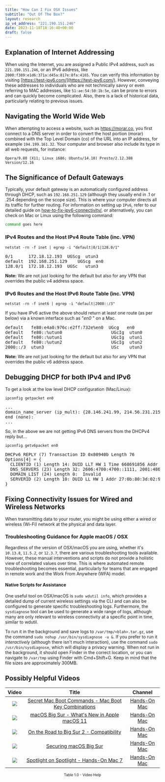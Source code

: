 ```yaml
---
title: "How Can I Fix OSX Issues"
subtitle: "Out Of The Box?"
layout: research
ip_v4_address: "221.190.151.246"
date: 2023-11-18T18:16:48+00:00
draft: false
---
```


## Explanation of Internet Addressing

When using the Internet, you are assigned a Public IPv4 address, such as ```221.190.151.246```, or an IPv6 address, like ```2000:f389:e1d6:371a:d45a:817e:8fa:4165```. You can verify this information by visiting [https://test-ipv6.com/](https://test-ipv6.com/). However, conveying these addresses to individuals who are not technically savvy or even referring to MAC addresses, like ```51:ae:54:50:1b:5e```, can be prone to errors and can quickly become complicated. Also, there is a lack of historical data, particularly relating to previous issues.
## Navigating the World Wide Web
When attempting to access a website, such as https://morar.co, you first connect to a DNS server in order to convert the host portion (morar) combined with the Top Level Domain (co) of the URL into an IP address, for example ```194.199.161.32```. Your computer and browser also include its type in all web requests, for instance:

```
Opera/9.80 (X11; Linux i686; Ubuntu/14.10) Presto/2.12.388 Version/12.16
```
## The Significance of Default Gateways
Typically, your default gateway is an automatically configured address through DHCP, such as ```192.168.251.129``` (although they usually end in .1 or .254 depending on the scope size). This is where your computer directs all its traffic for further routing. For information on setting up ```IPv6```, refer to our detailed guide on [how-to-fix-ipv6-connectivity/](/blog/how-to-fix-ipv6-connectivity/), or alternatively, you can check on Mac or Linux using the following command:

```sh
command goes here
```
### IPv4 Routes and the Host IPv4 Route Table (inc. VPN)
```netstat -rn -f inet | egrep -i "default|0/1|128.0/1"```

<pre>
0/1      172.18.12.193  UGScg  utun3
default  192.168.251.129    UGScg  en0
128.0/1  172.18.12.193  UGSc   utun3</pre>

**Note:** We are not just looking for the default but also for any VPN that overrides the public v4 address space.

### IPv6 Routes and the Host IPv6 Route Table (inc. VPN)
```netstat -rn -f inet6 | egrep -i "default|2000::/3"```

If you have IPv6 active the above should return at least one route (as per below) via a known interface such as "_en0_ " on a Mac. 

<pre>
default   fe80:e4a0:976c:e2ff:732e%en0  UGcg   en0
default   fe80::%utun0                   UGcIg  utun0
default   fe80::%utun1                   UGcIg  utun1
default   fe80::%utun2                   UGcIg  utun2
2000::/3  utun3                          USc    utun3</pre>

**Note:** We are not just looking for the default but also for any VPN that overrides the public v6 address space.
<br>

## Debugging DHCP for both IPv4 and IPv6

To get a look at the low level DHCP configuration (Mac/Linux): 

```ipconfig getpacket en0```

<pre>
...
domain_name_server (ip_mult): {28.146.241.99, 214.56.231.215}
end (none):
...</pre>

So, in the above we are not getting IPv6 DNS servers from the DHCPv4 reply but...

```ipconfig getv6packet en0```

<pre>
DHCPv6 REPLY (7) Transaction ID 0x80940b Length 76
Options[4] = {
  CLIENTID (1) Length 14: DUID LLT HW 1 Time 668691856 Addr 51:ae:54:50:1b:5e
  DNS_SERVERS (23) Length 32: 2606:4700:4700::1111, 2001:4860:4860::8844
  DOMAIN_LIST (24) Length 0:  Invalid
  SERVERID (2) Length 10: DUID LL HW 1 Addr 27:0b:80:3d:02:97
}</pre>




## Fixing Connectivity Issues for Wired and Wireless Networks

When transmitting data to your router, you might be using either a wired or wireless (Wi-Fi) network at the physical and data layer.
### Troubleshooting Guidance for Apple macOS / OSX
Regardless of the version of OSX/macOS you are using, whether it's ```10.13.8```, ```11.5.2```, or ```12.3.7```, there are various troubleshooting tools available. However, these manual interventions and scripts do not provide a holistic view of correlated values over time. This is where automated remote troubleshooting becomes essential, particularly for teams that are engaged in remote work and the Work From Anywhere (WFA) model.
#### Native Scripts for Assistance
One useful tool on OSX/macOS is ```sudo wdutil info```, which provides a detailed dump of current wireless settings via the CLI and can also be configured to generate specific troubleshooting logs. Furthermore, the ```sysdiagnose``` tool can be used to generate a wide range of logs, although many are only relevant to wireless connectivity at a specific point in time, similar to wdutil.

To run it in the background and save logs to ```/var/tmp/<blah>.tar.gz```, use the command ```sudo nohup /usr/bin/sysdiagnose -u &```. If you prefer to run it *interactively* (although there isn't much interaction), use the command ```sudo /usr/bin/sysdiagnose```, which will display a privacy warning. When not run in the background, it should open Finder in the correct location, or you can navigate to ```/var/tmp``` using Finder with Cmd+Shift+G. Keep in mind that the file sizes are approximately 300MB.
## Possibly Helpful Videos

<link href="/plugins/lity/css/lity.min.css" rel="stylesheet">
<script src="/plugins/lity/js/lity.min.js"></script>
<div class="table1-start"></div>

|Video | Title | Channel |
| :---: | :---: | :---: |
|<a href="https://www.youtube.com/watch?v=VwNYWAxHCgM" data-lity><img src="https://i.ytimg.com/vi/VwNYWAxHCgM/default.jpg" class="img-fluid"></a>|<a href="https://www.youtube.com/watch?v=VwNYWAxHCgM" data-lity>Secret Mac Boot Commands - Mac Boot Key Combinations</a>|<a target="_blank" href="https://www.youtube.com/channel/UCg43DP8MdHVcl4rFK_delBg" >Hands-On Mac</a>|
|<a href="https://www.youtube.com/watch?v=JMKi6o9kaZI" data-lity><img src="https://i.ytimg.com/vi/JMKi6o9kaZI/default.jpg" class="img-fluid"></a>|<a href="https://www.youtube.com/watch?v=JMKi6o9kaZI" data-lity>macOS Big Sur - What&#39;s New in Apple macOS 11</a>|<a target="_blank" href="https://www.youtube.com/channel/UCg43DP8MdHVcl4rFK_delBg" >Hands-On Mac</a>|
|<a href="https://www.youtube.com/watch?v=HEbK-Tignuc" data-lity><img src="https://i.ytimg.com/vi/HEbK-Tignuc/default.jpg" class="img-fluid"></a>|<a href="https://www.youtube.com/watch?v=HEbK-Tignuc" data-lity>On the Road to Big Sur 2 - Compatibility</a>|<a target="_blank" href="https://www.youtube.com/channel/UCg43DP8MdHVcl4rFK_delBg" >Hands-On Mac</a>|
|<a href="https://www.youtube.com/watch?v=7KdhJimuhNw" data-lity><img src="https://i.ytimg.com/vi/7KdhJimuhNw/default.jpg" class="img-fluid"></a>|<a href="https://www.youtube.com/watch?v=7KdhJimuhNw" data-lity>Securing macOS Big Sur</a>|<a target="_blank" href="https://www.youtube.com/channel/UCg43DP8MdHVcl4rFK_delBg" >Hands-On Mac</a>|
|<a href="https://www.youtube.com/watch?v=RslZ4W1EPqk" data-lity><img src="https://i.ytimg.com/vi/RslZ4W1EPqk/default.jpg" class="img-fluid"></a>|<a href="https://www.youtube.com/watch?v=RslZ4W1EPqk" data-lity>Spotlight on Spotlight - Hands-On Mac 7</a>|<a target="_blank" href="https://www.youtube.com/channel/UCg43DP8MdHVcl4rFK_delBg" >Hands-On Mac</a>|

<center><small>Table 1.0 - Video Help</small></center>
 <br>
<div class="table1-end"></div>
<script type="text/javascript">
(function() {
    $('div.table1-start').nextUntil('div.table1-end', 'table').addClass('table thead-dark table-striped table-responsive rounded').attr('id', 't1');
    $('#t1').find('thead').addClass('thead-dark');
})();
</script>
